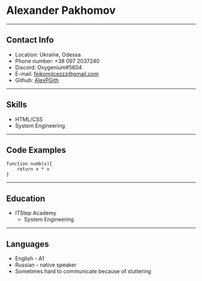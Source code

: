 <h1>Alexander Pakhomov</h1>

<hr>

<h2>Contact Info</h2>

* Location: Ukraine, Odessa
* Phone number: +38 097 2037240
* Discord: Oxygenium#5604
* E-mail: feikomilcezzz@gmail.com
* Github: <a href="https://github.com/AlexPGith">AlexPGith</a>
<hr>

<h2>Skills</h2>

* HTML/CSS
* System Engineering

<hr>

<h2>Code Examples</h2>

```
function numb(x){
    return x * x
}
```
<hr>

<h2>Education</h2>

* ITStep Academy
    * System Engineering

<hr>

<h2>Languages</h2>

* English - A1
* Russian - native speaker
* Sometimes hard to communicate because of sluttering